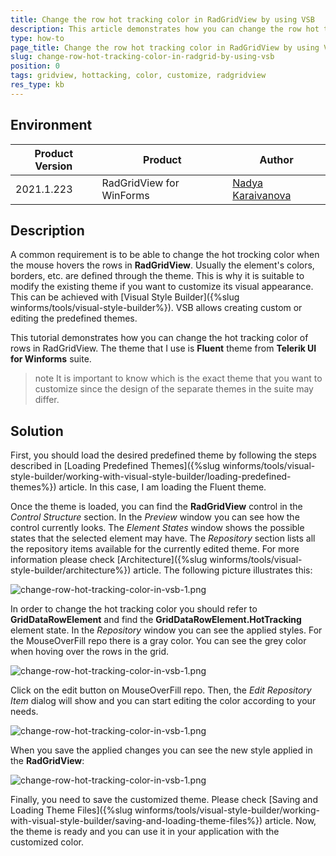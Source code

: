 ```yaml
---
title: Change the row hot tracking color in RadGridView by using VSB
description: This article demonstrates how you can change the row hot tracking color in RadGridView by using VSB
type: how-to
page_title: Change the row hot tracking color in RadGridView by using VSB
slug: change-row-hot-tracking-color-in-radgrid-by-using-vsb
position: 0
tags: gridview, hottacking, color, customize, radgridview
res_type: kb
---
```


## Environment
 
|Product Version|Product|Author|
|----|----|----|
|2021.1.223|RadGridView for WinForms|[Nadya Karaivanova](https://www.telerik.com/blogs/author/nadya-karaivanova)|
 
## Description

A common requirement is to be able to change the hot trocking color when the mouse hovers the rows in **RadGridView**. Usually the element's colors, borders, etc. are defined through the theme. This is why it is suitable to modify the existing theme if you want to customize its visual appearance. This can be achieved with [Visual Style Builder]({%slug winforms/tools/visual-style-builder%}). VSB allows creating custom or editing the predefined themes. 

This tutorial demonstrates how you can change the hot tracking color of rows in RadGridView. The theme that I use is **Fluent** theme from **Telerik UI for Winforms** suite.

>note It is important to know which is the exact theme that you want to customize since the design of the separate themes in the suite may differ.

## Solution 

First, you should load the desired predefined theme by following the steps described in [Loading Predefined Themes]({%slug winforms/tools/visual-style-builder/working-with-visual-style-builder/loading-predefined-themes%}) article. In this case, I am loading the Fluent theme.

Once the theme is loaded, you can find the **RadGridView** control in the *Control Structure* section. In the *Preview* window you can see how the control currently looks. The *Element States* window shows the possible states that the selected element may have. The *Repository* section lists all the repository items available for the currently edited theme. For more information please check [Architecture]({%slug winforms/tools/visual-style-builder/architecture%}) article. The following picture illustrates this:


![change-row-hot-tracking-color-in-vsb-1.png](images/change-row-hot-tracking-color-in-vsb-1.png)


In order to change the hot tracking color you should refer to **GridDataRowElement** and find the **GridDataRowElement.HotTracking** element state. In the *Repository* window you can see the applied styles. For the MouseOverFill repo there is a gray color. You can see the grey color when hoving over the rows in the grid. 


![change-row-hot-tracking-color-in-vsb-1.png](images/change-row-hot-tracking-color-in-vsb-2.png)


Click on the edit button on MouseOverFill repo. Then, the *Edit Repository Item* dialog will show and you can start editing the color according to your needs.


![change-row-hot-tracking-color-in-vsb-1.png](images/change-row-hot-tracking-color-in-vsb-3.png)


When you save the applied changes you can see the new style applied in the **RadGridView**:


![change-row-hot-tracking-color-in-vsb-1.png](images/change-row-hot-tracking-color-in-vsb-4.png)


Finally, you need to save the customized theme. Please check [Saving and Loading Theme Files]({%slug winforms/tools/visual-style-builder/working-with-visual-style-builder/saving-and-loading-theme-files%}) article. Now, the theme is ready and you can use it in your application with the customized color. 


